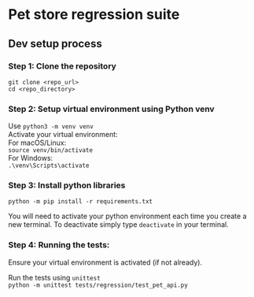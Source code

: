 # Pet store regression suite

## Dev setup process

### Step 1: Clone the repository
```
git clone <repo_url>
cd <repo_directory>
```
### Step 2: Setup virtual environment using Python venv 
Use `python3 -m venv venv`  
Activate your virtual environment:  
For macOS/Linux:  
`source venv/bin/activate`  
For Windows:  
`.\venv\Scripts\activate`
### Step 3: Install python libraries
```
python -m pip install -r requirements.txt
```
You will need to activate your python environment each time you create a new terminal. To deactivate simply type
`deactivate` in your terminal.  

### Step 4: Running the tests:
Ensure your virtual environment is activated (if not already).  

Run the tests using `unittest`  
```python -m unittest tests/regression/test_pet_api.py``` 
